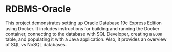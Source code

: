 # RDBMS-Oracle
This project demonstrates setting up Oracle Database 19c Express Edition using Docker. It includes instructions for building and running the Docker container, connecting to the database with SQL Developer, creating a `BOOK` table, and populating it with a Java application. Also, it provides an overview of SQL vs NoSQL databases.
